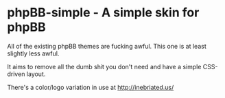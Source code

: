 # phpBB-simple - A simple skin for phpBB

All of the existing phpBB themes are fucking awful. This one is at least slightly less awful.

It aims to remove all the dumb shit you don't need and have a simple CSS-driven layout.

There's a color/logo variation in use at http://inebriated.us/
